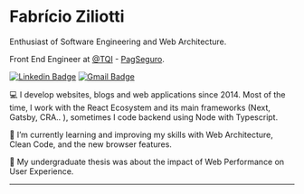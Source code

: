 
# Fabrício Ziliotti

Enthusiast of Software Engineering and Web Architecture.

Front End Engineer at [@TQI](https://www.tqi.com.br/) - [PagSeguro](https://pagseguro.uol.com.br/).

[![Linkedin Badge](https://img.shields.io/badge/-Fabricio%20Ziliotti-9984d5?style=flat-square&logo=Linkedin&logoColor=white&link=https://www.linkedin.com/in/fabricioziliotti/)](https://www.linkedin.com/in/fabricioziliotti/)    [![Gmail Badge](https://img.shields.io/badge/-ffz.ziliotti@gmail.com-9984d5?style=flat-square&logo=Gmail&logoColor=white&link=mailto:ffz.ziliotti@gmail.com)](mailto:ffz.ziliotti@gmail.com)

💻 I develop websites, blogs and web applications since 2014. Most of the time, I work with the React Ecosystem and its main frameworks (Next, Gatsby, CRA.. ), sometimes I code backend using Node with Typescript.

📖 I’m currently learning and improving my skills with Web Architecture, Clean Code, and the new browser features.

📜 My undergraduate thesis was about the impact of Web Performance on User Experience.

---
